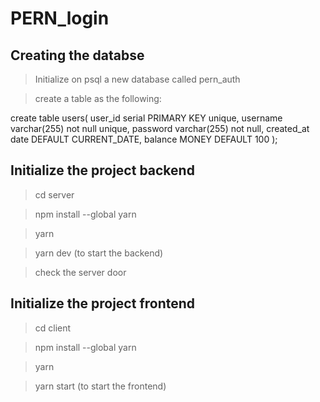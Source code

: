 # PERN_login
##  Creating the databse
>Initialize on psql a new database called pern_auth

>create a table as the following: 

create table users(
    user_id serial PRIMARY KEY unique,
    username varchar(255) not null unique,
    password varchar(255) not null,
    created_at date DEFAULT CURRENT_DATE,
    balance  MONEY DEFAULT 100
);

##  Initialize the project backend
> cd server 

> npm install --global yarn

> yarn 

> yarn dev (to start the backend)

> check the server door

##  Initialize the project frontend
> cd client 

> npm install --global yarn

> yarn 

> yarn start (to start the frontend)




